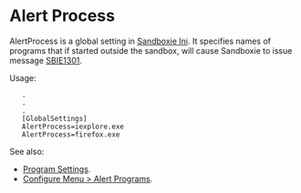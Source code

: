 # Alert Process

AlertProcess is a global setting in [Sandboxie Ini](SandboxieIni.md). It specifies names of programs that if started outside the sandbox, will cause Sandboxie to issue message [SBIE1301](SBIE1301.md).

Usage:
```
   .
   .
   .
   [GlobalSettings]
   AlertProcess=iexplore.exe
   AlertProcess=firefox.exe
```


See also:
* [Program Settings](ProgramSettings.md).
* [Configure Menu > Alert Programs](ConfigureMenu.md#program-alerts).
